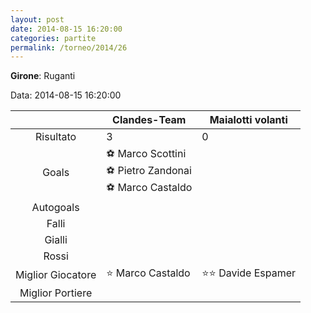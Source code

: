 ```yaml
---
layout: post
date: 2014-08-15 16:20:00
categories: partite
permalink: /torneo/2014/26
---
```

**Girone**: Ruganti

Data: 2014-08-15 16:20:00

| | Clandes-Team | Maialotti volanti |
|:-----:|-----|-----|
Risultato|3|0
Goals|⚽ Marco Scottini<br/>⚽ Pietro Zandonai<br/>⚽ Marco Castaldo|
Autogoals||
Falli||
Gialli||
Rossi||
Miglior Giocatore|⭐ Marco Castaldo<br/>|⭐⭐ Davide Espamer<br/>
Miglior Portiere||